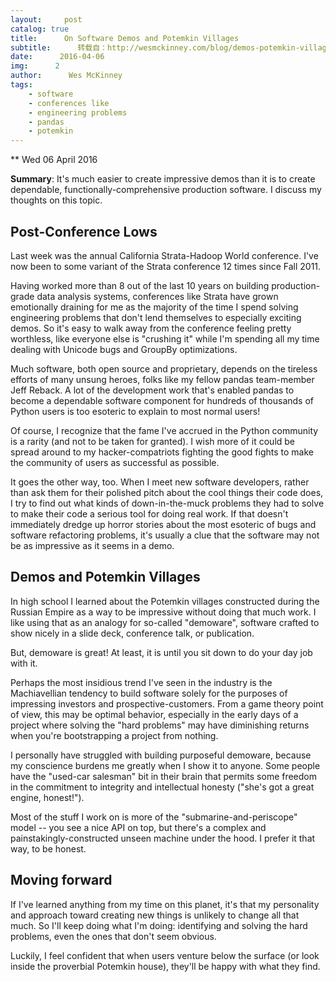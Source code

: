 ```yaml
---
layout:     post
catalog: true
title:      On Software Demos and Potemkin Villages
subtitle:      转载自：http://wesmckinney.com/blog/demos-potemkin-villages/
date:      2016-04-06
img:      2
author:      Wes McKinney
tags:
    - software
    - conferences like
    - engineering problems
    - pandas
    - potemkin
---
```






** Wed 06 April 2016

 

**Summary**: It's much easier to create impressive demos than it is to create
dependable, functionally-comprehensive production software. I discuss my
thoughts on this topic.

## Post-Conference Lows

Last week was the annual California Strata-Hadoop World conference. I've now
been to some variant of the Strata conference 12 times since Fall 2011.

Having worked more than 8 out of the last 10 years on building production-grade
data analysis systems, conferences like Strata have grown emotionally draining
for me as the majority of the time I spend solving engineering problems that
don't lend themselves to especially exciting demos. So it's easy to walk away
from the conference feeling pretty worthless, like everyone else is "crushing
it" while I'm spending all my time dealing with Unicode bugs and GroupBy
optimizations.

Much software, both open source and proprietary, depends on the tireless
efforts of many unsung heroes, folks like my fellow pandas team-member Jeff
Reback. A lot of the development work that's enabled pandas to become a
dependable software component for hundreds of thousands of Python users is too
esoteric to explain to most normal users!

Of course, I recognize that the fame I've accrued in the Python community is a
rarity (and not to be taken for granted). I wish more of it could be spread
around to my hacker-compatriots fighting the good fights to make the community
of users as successful as possible.

It goes the other way, too. When I meet new software developers, rather than
ask them for their polished pitch about the cool things their code does, I try
to find out what kinds of down-in-the-muck problems they had to solve to make
their code a serious tool for doing real work. If that doesn't immediately
dredge up horror stories about the most esoteric of bugs and software
refactoring problems, it's usually a clue that the software may not be as
impressive as it seems in a demo.

## Demos and Potemkin Villages

In high school I learned about the Potemkin villages constructed during
the Russian Empire as a way to be impressive without doing that much work. I
like using that as an analogy for so-called "demoware", software crafted to
show nicely in a slide deck, conference talk, or publication.

But, demoware is great! At least, it is until you sit down to do your day job
with it.

Perhaps the most insidious trend I've seen in the industry is the Machiavellian
tendency to build software solely for the purposes of impressing investors and
prospective-customers. From a game theory point of view, this may be optimal
behavior, especially in the early days of a project where solving the "hard
problems" may have diminishing returns when you're bootstrapping a project from
nothing.

I personally have struggled with building purposeful demoware, because my
conscience burdens me greatly when I show it to anyone. Some people have the
"used-car salesman" bit in their brain that permits some freedom in the
commitment to integrity and intellectual honesty ("she's got a great engine,
honest!").

Most of the stuff I work on is more of the "submarine-and-periscope" model --
you see a nice API on top, but there's a complex and painstakingly-constructed
unseen machine under the hood. I prefer it that way, to be honest.

## Moving forward

If I've learned anything from my time on this planet, it's that my personality
and approach toward creating new things is unlikely to change all that much. So
I'll keep doing what I'm doing: identifying and solving the hard problems, even
the ones that don't seem obvious.

Luckily, I feel confident that when users venture below the surface (or look
inside the proverbial Potemkin house), they'll be happy with what they find.
